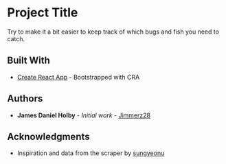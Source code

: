 # Project Title

Try to make it a bit easier to keep track of which bugs and fish you need to catch.

## Built With

* [Create React App](https://reactjs.org/docs/create-a-new-react-app.html#create-react-app) - Bootstrapped with CRA

## Authors

* **James Daniel Holby** - *Initial work* - [Jimmerz28](https://github.com/Jimmerz28)

## Acknowledgments

* Inspiration and data from the scraper by [sungyeonu](https://github.com/sungyeonu/animal-crossing-scraper)

